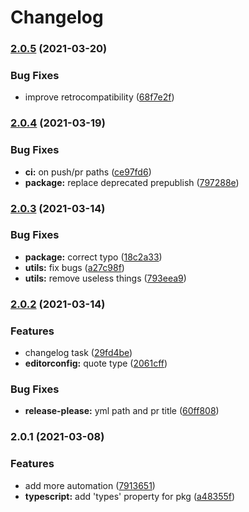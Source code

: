 # Changelog

### [2.0.5](https://www.github.com/typescord/mrm-preset/compare/v2.0.4...v2.0.5) (2021-03-20)


### Bug Fixes

* improve retrocompatibility ([68f7e2f](https://www.github.com/typescord/mrm-preset/commit/68f7e2fe99a3cae5644327693f28fb1c4935e9ad))

### [2.0.4](https://www.github.com/typescord/mrm-preset/compare/v2.0.3...v2.0.4) (2021-03-19)


### Bug Fixes

* **ci:** on push/pr paths ([ce97fd6](https://www.github.com/typescord/mrm-preset/commit/ce97fd6a8547205791f7cae69526249fd5d517d1))
* **package:** replace deprecated prepublish ([797288e](https://www.github.com/typescord/mrm-preset/commit/797288efc9f5c5f11ec2e702eba7ff466dd3d8ee))

### [2.0.3](https://www.github.com/typescord/mrm-preset/compare/v2.0.2...v2.0.3) (2021-03-14)


### Bug Fixes

* **package:** correct typo ([18c2a33](https://www.github.com/typescord/mrm-preset/commit/18c2a3300d9009a4b568a0a605d1cc3eb03f7fe4))
* **utils:** fix bugs ([a27c98f](https://www.github.com/typescord/mrm-preset/commit/a27c98f14c96e88a508f3f5dbb1e263e3ad1263e))
* **utils:** remove useless things ([793eea9](https://www.github.com/typescord/mrm-preset/commit/793eea96ebb45ea23d5e36fdafacaed600481875))

### [2.0.2](https://www.github.com/typescord/mrm-preset/compare/v2.0.1...v2.0.2) (2021-03-14)


### Features

* changelog task ([29fd4be](https://www.github.com/typescord/mrm-preset/commit/29fd4be60ffc47bf65038a13cd92c89c644c031e))
* **editorconfig:** quote type ([2061cff](https://www.github.com/typescord/mrm-preset/commit/2061cff91fd25c127e4bf8177086ae7319190507))


### Bug Fixes

* **release-please:** yml path and pr title ([60ff808](https://www.github.com/typescord/mrm-preset/commit/60ff808b12396107bbd826a9fb2497b843e19790))

### 2.0.1 (2021-03-08)


### Features

* add more automation ([7913651](https://www.github.com/typescord/mrm-preset/commit/79136510f2b2283fd52d79e5c772e7d54267a5ae))
* **typescript:** add 'types' property for pkg ([a48355f](https://www.github.com/typescord/mrm-preset/commit/a48355fe7f605f67133670e629d091989e1ffbb5))
